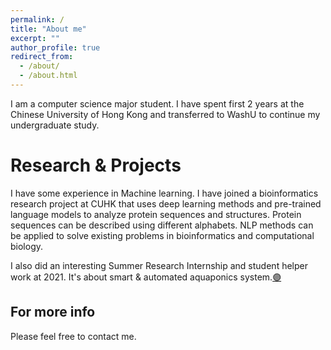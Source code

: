 ```yaml
---
permalink: /
title: "About me"
excerpt: ""
author_profile: true
redirect_from: 
  - /about/
  - /about.html
---
```


I am a computer science major student. I have spent first 2 years at the Chinese University of Hong Kong and transferred to WashU to continue my undergraduate study. 

Research & Projects
======
I have some experience in Machine learning. I have joined a bioinformatics research project at CUHK that uses deep learning methods and pre-trained language models to analyze protein sequences and structures. Protein sequences can be described using different alphabets. NLP methods can be applied to solve existing problems in bioinformatics and computational biology.

I also did an interesting Summer Research Internship and student helper work at 2021. It's about smart & automated aquaponics system.[🟣](https://drive.google.com/file/d/1ueTK1Te-ViMV46YraC8PchIbfYLkWW8z/view?usp=sharing)

For more info
------
Please feel free to contact me. 
